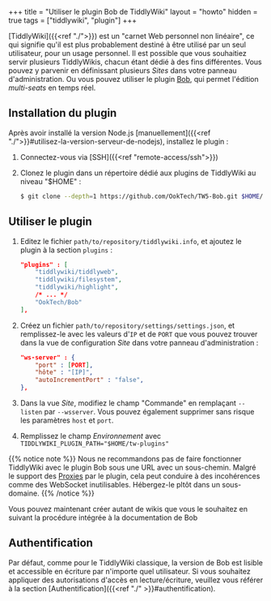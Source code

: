 +++
title = "Utiliser le plugin Bob de TiddlyWiki"
layout = "howto"
hidden = true
tags = ["tiddlywiki", "plugin"]
+++

[TiddlyWiki]({{<ref "./">}}) est un "carnet Web personnel non linéaire", ce qui signifie qu'il est plus probablement destiné à être utilisé par un seul utilisateur, pour un usage personnel. Il est possible que vous souhaitiez servir plusieurs TiddlyWikis, chacun étant dédié à des fins différentes. Vous pouvez y parvenir en définissant plusieurs *Sites* dans votre panneau d'administration. Ou vous pouvez utiliser le plugin [Bob](https://github.com/OokTech/TW5-Bob), qui permet l'édition *multi-seats* en temps réel.

## Installation du plugin

Après avoir installé la version Node.js [manuellement]({{<ref "./">}}#utilisez-la-version-serveur-de-nodejs), installez le plugin :

1. Connectez-vous via [SSH]({{<ref "remote-access/ssh">}})

2. Clonez le plugin dans un répertoire dédié aux plugins de TiddlyWiki au niveau "$HOME" :

    ```sh
    $ git clone --depth=1 https://github.com/OokTech/TW5-Bob.git $HOME/tw-plugins/OokTech/Bob
    ```

## Utiliser le plugin

1. Editez le fichier `path/to/repository/tiddlywiki.info`, et ajoutez le plugin à la section `plugins` :

    ```json
    "plugins" : [
        "tiddlywiki/tiddlyweb",
        "tiddlywiki/filesystem",
        "tiddlywiki/highlight",
        /* ... */
        "OokTech/Bob"
    ],
    ```

2. Créez un fichier `path/to/repository/settings/settings.json`, et remplissez-le avec les valeurs d'`IP` et de `PORT` que vous pouvez trouver dans la vue de configuration *Site* dans votre panneau d'administration :

    ```json
    "ws-server" : {
        "port" : [PORT],
        "hôte" : "[IP]",
        "autoIncrementPort" : "false",
    },
    ```

3. Dans la vue *Site*, modifiez le champ "Commande" en remplaçant `--listen` par `--wsserver`. Vous pouvez également supprimer sans risque les paramètres `host` et `port`.

4. Remplissez le champ *Environnement* avec `TIDDLYWIKI_PLUGIN_PATH="$HOME/tw-plugins"`

{{% notice note %}}
Nous ne recommandons pas de faire fonctionner TiddlyWiki avec le plugin Bob sous une URL avec un sous-chemin. Malgré le support des [Proxies](https://github.com/OokTech/TW5-Bob/blob/master/Documentation/Using%20Proxies.tid) par le plugin, cela peut conduire à des incohérences comme des WebSocket inutilisables. Hébergez-le pltôt dans un sous-domaine.
{{% /notice %}}

Vous pouvez maintenant créer autant de wikis que vous le souhaitez en suivant la procédure intégrée à la documentation de Bob

## Authentification

Par défaut, comme pour le TiddlyWiki classique, la version de Bob est lisible et accessible en écriture par n'importe quel utilisateur. Si vous souhaitez appliquer des autorisations d'accès en lecture/écriture, veuillez vous référer à la section [Authentification]({{<ref "./" >}}#authentification).
